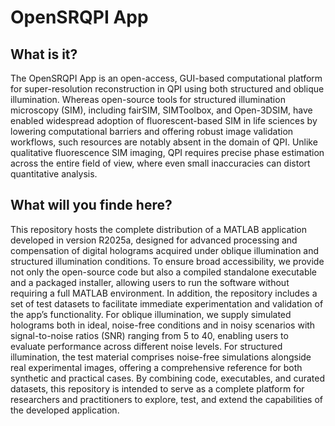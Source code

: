 <h1>OpenSRQPI App </h1>


<h2>What is it? </h2>
The OpenSRQPI App is an open-access, GUI-based computational platform for super-resolution reconstruction in QPI using both structured and oblique illumination. Whereas open-source tools for structured illumination microscopy (SIM), including fairSIM, SIMToolbox, and Open-3DSIM, have enabled widespread adoption of fluorescent-based SIM in life sciences by lowering computational barriers and offering robust image validation workflows, such resources are notably absent in the domain of QPI. Unlike qualitative fluorescence SIM imaging, QPI requires precise phase estimation across the entire field of view, where even small inaccuracies can distort quantitative analysis. 

<h2>What will you finde here? </h2>
This repository hosts the complete distribution of a MATLAB application developed in version R2025a, designed for advanced processing and compensation of digital holograms acquired under oblique illumination and structured illumination conditions. To ensure broad accessibility, we provide not only the open-source code but also a compiled standalone executable and a packaged installer, allowing users to run the software without requiring a full MATLAB environment. 
In addition, the repository includes a set of test datasets to facilitate immediate experimentation and validation of the app’s functionality. For oblique illumination, we supply simulated holograms both in ideal, noise-free conditions and in noisy scenarios with signal-to-noise ratios (SNR) ranging from 5 to 40, enabling users to evaluate performance across different noise levels. For structured illumination, the test material comprises noise-free simulations alongside real experimental images, offering a comprehensive reference for both synthetic and practical cases. By combining code, executables, and curated datasets, this repository is intended to serve as a complete platform for researchers and practitioners to explore, test, and extend the capabilities of the developed application.
